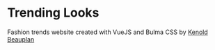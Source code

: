 # Trending Looks
Fashion trends website created with VueJS and Bulma CSS by [Kenold Beauplan](https://twitter.com/kenoldb)
